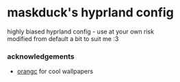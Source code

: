 # maskduck's hyprland config

highly biased hyprland config - use at your own risk <br>
modified from default a bit to suit me :3 

### acknowledgements
- [orangc](https://github.com/orxngc/walls-catppuccin-mocha) for cool wallpapers
